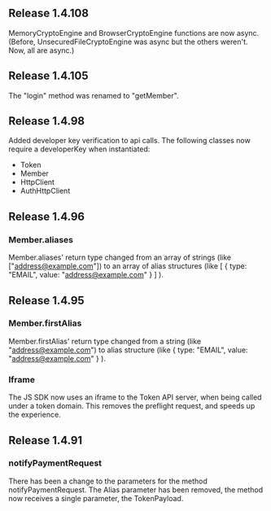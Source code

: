## Release 1.4.108

MemoryCryptoEngine and BrowserCryptoEngine functions are now async.
(Before, UnsecuredFileCryptoEngine was async but the others weren't.
Now, all are async.)

## Release 1.4.105

The "login" method was renamed to "getMember".

## Release 1.4.98

Added developer key verification to api calls. The following classes now require a developerKey when instantiated:
* Token
* Member
* HttpClient
* AuthHttpClient

## Release 1.4.96

### Member.aliases

Member.aliases' return type changed from an
array of strings (like
["address@example.com"]) to an array of
alias structures (like
[ { type: "EMAIL", value: "address@example.com" } ] ).

## Release 1.4.95

### Member.firstAlias

Member.firstAlias' return type changed from a string (like
"address@example.com") to alias structure (like
{ type: "EMAIL", value: "address@example.com" } ).

### Iframe

The JS SDK now uses an iframe to the Token API server, when being called
under a token domain. This removes the preflight request, and speeds up
the experience.

## Release 1.4.91

### notifyPaymentRequest

There has been a change to the parameters for the method notifyPaymentRequest.
The Alias parameter has been removed, the method now receives a single
parameter, the TokenPayload.
